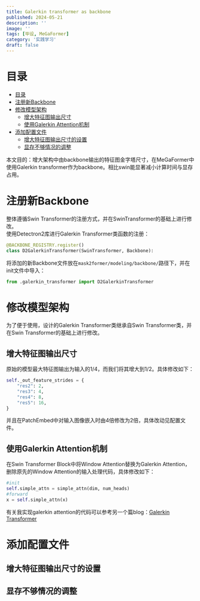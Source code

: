 ```yaml
---
title: Galerkin transformer as backbone
published: 2024-05-21
description: ''
image: ''
tags: [毕设, MeGaFormer]
category: '实践学习'
draft: false 
---
```

# 目录
- [目录](#目录)
- [注册新Backbone](#注册新backbone)
- [修改模型架构](#修改模型架构)
  - [增大特征图输出尺寸](#增大特征图输出尺寸)
  - [使用Galerkin Attention机制](#使用galerkin-attention机制)
- [添加配置文件](#添加配置文件)
  - [增大特征图输出尺寸的设置](#增大特征图输出尺寸的设置)
  - [显存不够情况的调整](#显存不够情况的调整)

本文目的：增大架构中由backbone输出的特征图金字塔尺寸，在MeGaFormer中使用Galerkin transformer作为backbone。相比swin能显著减小计算时间与显存占用。
# 注册新Backbone
整体遵循Swin Transformer的注册方式，并在SwinTransformer的基础上进行修改。  
使用Detectron2库进行Galerkin Transformer类函数的注册：  
```python
@BACKBONE_REGISTRY.register()
class D2GalerkinTransformer(SwinTransformer, Backbone):
```  
将添加的新Backbone文件放在`mask2former/modeling/backbone/`路径下，并在init文件中导入：  
```python
from .galerkin_transformer import D2GalerkinTransformer
```  

# 修改模型架构
为了便于使用，设计的Galerkin Transformer类继承自Swin Transformer类，并在Swin Transformer的基础上进行修改。  
## 增大特征图输出尺寸
原始的模型最大特征图输出为输入的1/4，而我们将其增大到1/2。具体修改如下：  
```python
self._out_feature_strides = {
    "res2": 2,
    "res3": 4,
    "res4": 8,
    "res5": 16,
}
```  
并且在PatchEmbed中对输入图像嵌入时由4倍修改为2倍，具体改动见配置文件。
## 使用Galerkin Attention机制
在Swin Transformer Block中将Window Attention替换为Galerkin Attention，删除原先的Window Attention的输入处理代码，具体修改如下：  
```python
#init
self.simple_attn = simple_attn(dim, num_heads)
#forward
x = self.simple_attn(x)
```  
有关我实现galerkin attention的代码可以参考另一个篇blog：[Galerkin Transformer](./galerkin_attention.md)
# 添加配置文件
## 增大特征图输出尺寸的设置
## 显存不够情况的调整